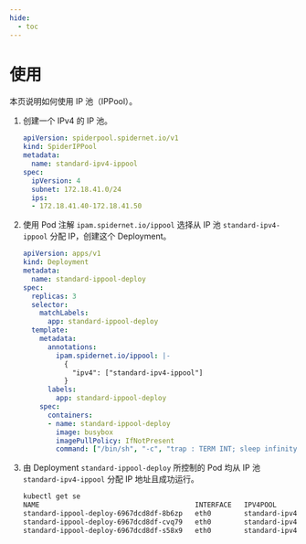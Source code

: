 ```yaml
---
hide:
  - toc
---
```


# 使用

本页说明如何使用 IP 池（IPPool）。

1. 创建一个 IPv4 的 IP 池。

    ```yaml
    apiVersion: spiderpool.spidernet.io/v1
    kind: SpiderIPPool
    metadata:
      name: standard-ipv4-ippool
    spec:
      ipVersion: 4
      subnet: 172.18.41.0/24
      ips:
      - 172.18.41.40-172.18.41.50
    ```

2. 使用 Pod 注解 `ipam.spidernet.io/ippool` 选择从 IP 池 `standard-ipv4-ippool` 分配 IP，创建这个 Deployment。

    ```yaml
    apiVersion: apps/v1
    kind: Deployment
    metadata:
      name: standard-ippool-deploy
    spec:
      replicas: 3
      selector:
        matchLabels:
          app: standard-ippool-deploy
      template:
        metadata:
          annotations:
            ipam.spidernet.io/ippool: |-
              {
                "ipv4": ["standard-ipv4-ippool"]
              }
          labels:
            app: standard-ippool-deploy
        spec:
          containers:
          - name: standard-ippool-deploy
            image: busybox
            imagePullPolicy: IfNotPresent
            command: ["/bin/sh", "-c", "trap : TERM INT; sleep infinity & wait"]
    ```

3. 由 Deployment `standard-ippool-deploy` 所控制的 Pod 均从 IP 池 `standard-ipv4-ippool` 分配 IP 地址且成功运行。

    ```bash
    kubectl get se
    NAME                                      INTERFACE   IPV4POOL               IPV4              IPV6POOL   IPV6   NODE            CREATETION TIME
    standard-ippool-deploy-6967dcd8df-8b6zp   eth0        standard-ipv4-ippool   172.18.41.47/24                     spider-worker   7s
    standard-ippool-deploy-6967dcd8df-cvq79   eth0        standard-ipv4-ippool   172.18.41.50/24                     spider-worker   7s
    standard-ippool-deploy-6967dcd8df-s58x9   eth0        standard-ipv4-ippool   172.18.41.41/24                     spider-worker   7s
    ```
